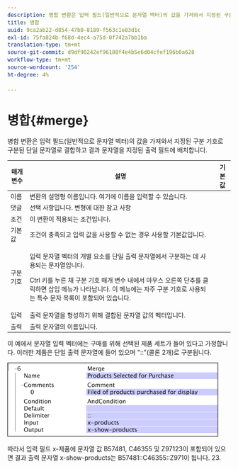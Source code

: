 ```yaml
---
description: 병합 변환은 입력 필드(일반적으로 문자열 벡터)의 값을 가져와서 지정된 구분 기호로 구분된 단일 문자열로 결합하고 결과 문자열을 지정된 출력 필드에 배치합니다.
title: 병합
uuid: 9ca2ab22-d854-47b0-8189-f563c1e83d1c
exl-id: 75fa824b-f68d-4ec4-a75d-0f742a7bb1ba
translation-type: tm+mt
source-git-commit: d9df90242ef96188f4e4b5e6d04cfef196b0a628
workflow-type: tm+mt
source-wordcount: '254'
ht-degree: 4%

---
```


# 병합{#merge}

병합 변환은 입력 필드(일반적으로 문자열 벡터)의 값을 가져와서 지정된 구분 기호로 구분된 단일 문자열로 결합하고 결과 문자열을 지정된 출력 필드에 배치합니다.

<table id="table_2458E008C9A14B31A774E6819D07E9BE"> 
 <thead> 
  <tr> 
   <th colname="col1" class="entry"> 매개 변수 </th> 
   <th colname="col2" class="entry"> 설명 </th> 
   <th colname="col3" class="entry"> 기본값 </th> 
  </tr> 
 </thead>
 <tbody> 
  <tr> 
   <td colname="col1"> 이름 </td> 
   <td colname="col2"> 변환의 설명형 이름입니다. 여기에 이름을 입력할 수 있습니다. </td> 
   <td colname="col3"></td> 
  </tr> 
  <tr> 
   <td colname="col1"> 댓글 </td> 
   <td colname="col2"> 선택 사항입니다. 변형에 대한 참고 사항 </td> 
   <td colname="col3"></td> 
  </tr> 
  <tr> 
   <td colname="col1"> 조건 </td> 
   <td colname="col2"> 이 변환이 적용되는 조건입니다. </td> 
   <td colname="col3"></td> 
  </tr> 
  <tr> 
   <td colname="col1"> 기본값 </td> 
   <td colname="col2"> 조건이 충족되고 입력 값을 사용할 수 없는 경우 사용할 기본값입니다. </td> 
   <td colname="col3"></td> 
  </tr> 
  <tr> 
   <td colname="col1"> 구분 기호 </td> 
   <td colname="col2"> <p>입력 문자열 벡터의 개별 요소를 단일 출력 문자열에서 구분하는 데 사용되는 문자열입니다. </p> <p> Ctrl 키를 누른 채 구분 기호 매개 변수 내에서 마우스 오른쪽 단추를 클릭하면 <span class="wintitle"> 삽입</span> 메뉴가 나타납니다. 이 메뉴에는 자주 구분 기호로 사용되는 특수 문자 목록이 포함되어 있습니다. </p> </td> 
   <td colname="col3"></td> 
  </tr> 
  <tr> 
   <td colname="col1"> 입력 </td> 
   <td colname="col2"> 출력 문자열을 형성하기 위해 결합된 문자열 값의 벡터입니다. </td> 
   <td colname="col3"></td> 
  </tr> 
  <tr> 
   <td colname="col1"> 출력 </td> 
   <td colname="col2"> 출력 문자열의 이름입니다. </td> 
   <td colname="col3"></td> 
  </tr> 
 </tbody> 
</table>

이 예에서 문자열 입력 벡터에는 구매를 위해 선택된 제품 세트가 들어 있다고 가정합니다. 이러한 제품은 단일 출력 문자열에 들어 있으며 &quot;::&quot;(콜론 2개)로 구분됩니다.

![](assets/cfg_TransformationType_Merge.png)

따라서 입력 필드 x-제품에 문자열 값 B57481, C46355 및 Z97123이 포함되어 있으면 결과 출력 문자열 x-show-products는 B57481::C46355::Z971이 됩니다. 23.
